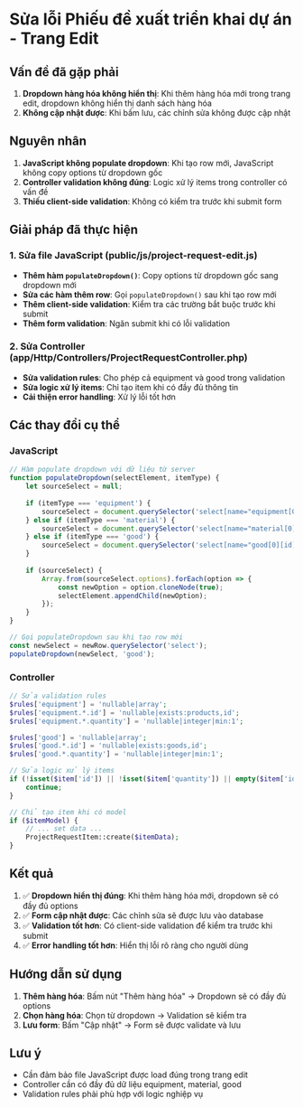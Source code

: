 # Sửa lỗi Phiếu đề xuất triển khai dự án - Trang Edit

## Vấn đề đã gặp phải

1. **Dropdown hàng hóa không hiển thị**: Khi thêm hàng hóa mới trong trang edit, dropdown không hiển thị danh sách hàng hóa
2. **Không cập nhật được**: Khi bấm lưu, các chỉnh sửa không được cập nhật

## Nguyên nhân

1. **JavaScript không populate dropdown**: Khi tạo row mới, JavaScript không copy options từ dropdown gốc
2. **Controller validation không đúng**: Logic xử lý items trong controller có vấn đề
3. **Thiếu client-side validation**: Không có kiểm tra trước khi submit form

## Giải pháp đã thực hiện

### 1. Sửa file JavaScript (public/js/project-request-edit.js)

- **Thêm hàm `populateDropdown()`**: Copy options từ dropdown gốc sang dropdown mới
- **Sửa các hàm thêm row**: Gọi `populateDropdown()` sau khi tạo row mới
- **Thêm client-side validation**: Kiểm tra các trường bắt buộc trước khi submit
- **Thêm form validation**: Ngăn submit khi có lỗi validation

### 2. Sửa Controller (app/Http/Controllers/ProjectRequestController.php)

- **Sửa validation rules**: Cho phép cả equipment và good trong validation
- **Sửa logic xử lý items**: Chỉ tạo item khi có đầy đủ thông tin
- **Cải thiện error handling**: Xử lý lỗi tốt hơn

## Các thay đổi cụ thể

### JavaScript
```javascript
// Hàm populate dropdown với dữ liệu từ server
function populateDropdown(selectElement, itemType) {
    let sourceSelect = null;
    
    if (itemType === 'equipment') {
        sourceSelect = document.querySelector('select[name="equipment[0][id]"]');
    } else if (itemType === 'material') {
        sourceSelect = document.querySelector('select[name="material[0][id]"]');
    } else if (itemType === 'good') {
        sourceSelect = document.querySelector('select[name="good[0][id]"]');
    }
    
    if (sourceSelect) {
        Array.from(sourceSelect.options).forEach(option => {
            const newOption = option.cloneNode(true);
            selectElement.appendChild(newOption);
        });
    }
}

// Gọi populateDropdown sau khi tạo row mới
const newSelect = newRow.querySelector('select');
populateDropdown(newSelect, 'good');
```

### Controller
```php
// Sửa validation rules
$rules['equipment'] = 'nullable|array';
$rules['equipment.*.id'] = 'nullable|exists:products,id';
$rules['equipment.*.quantity'] = 'nullable|integer|min:1';

$rules['good'] = 'nullable|array';
$rules['good.*.id'] = 'nullable|exists:goods,id';
$rules['good.*.quantity'] = 'nullable|integer|min:1';

// Sửa logic xử lý items
if (!isset($item['id']) || !isset($item['quantity']) || empty($item['id']) || empty($item['quantity'])) {
    continue;
}

// Chỉ tạo item khi có model
if ($itemModel) {
    // ... set data ...
    ProjectRequestItem::create($itemData);
}
```

## Kết quả

1. ✅ **Dropdown hiển thị đúng**: Khi thêm hàng hóa mới, dropdown sẽ có đầy đủ options
2. ✅ **Form cập nhật được**: Các chỉnh sửa sẽ được lưu vào database
3. ✅ **Validation tốt hơn**: Có client-side validation để kiểm tra trước khi submit
4. ✅ **Error handling tốt hơn**: Hiển thị lỗi rõ ràng cho người dùng

## Hướng dẫn sử dụng

1. **Thêm hàng hóa**: Bấm nút "Thêm hàng hóa" → Dropdown sẽ có đầy đủ options
2. **Chọn hàng hóa**: Chọn từ dropdown → Validation sẽ kiểm tra
3. **Lưu form**: Bấm "Cập nhật" → Form sẽ được validate và lưu

## Lưu ý

- Cần đảm bảo file JavaScript được load đúng trong trang edit
- Controller cần có đầy đủ dữ liệu equipment, material, good
- Validation rules phải phù hợp với logic nghiệp vụ
